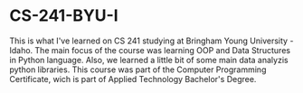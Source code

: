# CS-241-BYU-I
This is  what I've learned on CS 241 studying at Bringham Young University -Idaho. The main focus of the course was learning OOP and Data Structures in Python language. Also, we learned a little bit of some  main data analyzis python libraries. This course was part of the Computer Programming Certificate, wich is part of Applied Technology Bachelor's Degree.
